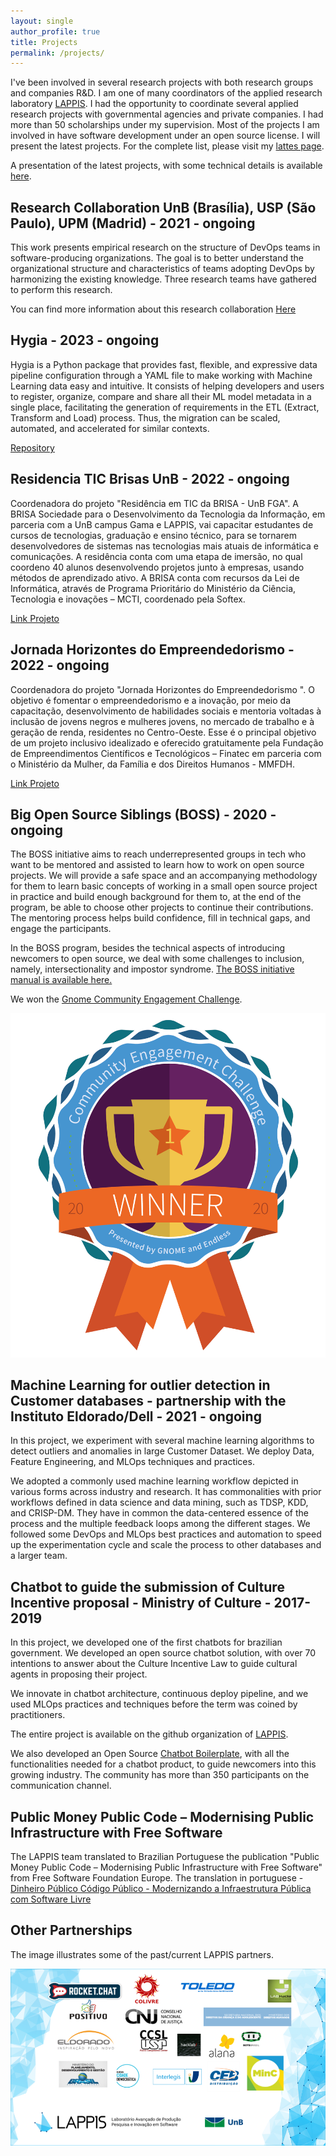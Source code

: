 ```yaml
---
layout: single
author_profile: true
title: Projects
permalink: /projects/
---
```


I've been involved in several research projects with both research groups and companies R&D. I am one of many coordinators of the applied research laboratory [LAPPIS](https://lappis-unb.github.io/lappis.rocks/). I had the opportunity to coordinate several applied research projects with governmental agencies and private companies. I had more than 50 scholarships  under my supervision. Most of the projects I am involved in have software development under an open source license. I will present the latest projects. For the complete list, please visit my [lattes page](http://lattes.cnpq.br/2831991076751452). 

A presentation of the latest projects, with some technical details is available [here](https://docs.google.com/presentation/d/1ywrszF-efFiFrmqVJ8JGCpr19EHfh0M5C8ZZ8fmL8x8/edit?usp=sharing).


## Research Collaboration UnB (Brasília), USP (São Paulo), UPM (Madrid) - 2021 - ongoing

This work presents empirical research on the structure of DevOps teams in software-producing organizations. The goal is to better understand the organizational structure and characteristics of teams adopting DevOps by harmonizing the existing knowledge. Three research teams have gathered to perform this research. 

You can find more information about this research collaboration [Here](https://jdiazfernandez.github.io/devops_taxonomies.github.io/)

## Hygia - 2023 - ongoing

Hygia is a Python package that provides fast, flexible, and expressive data pipeline configuration through a YAML file to make working with Machine Learning data easy and intuitive. It consists of helping developers and users to register, organize, compare and share all their ML model metadata in a single place, facilitating the generation of requirements in the ETL (Extract, Transform and Load) process. Thus, the migration can be scaled, automated, and accelerated for similar contexts.

[Repository](https://github.com/hygia-org/hygia)

## Residencia TIC Brisas UnB - 2022 - ongoing


Coordenadora do projeto "Residência em TIC da BRISA - UnB FGA". A BRISA Sociedade para o Desenvolvimento da Tecnologia da Informação, em parceria com a UnB campus Gama e LAPPIS, vai capacitar estudantes de cursos de tecnologias, graduação e ensino técnico, para se tornarem desenvolvedores de sistemas nas tecnologias mais atuais de informática e comunicações. A residência conta com uma etapa de imersão, no qual coordeno 40 alunos desenvolvendo projetos junto à empresas, usando métodos de aprendizado ativo.
A BRISA conta com recursos da Lei de Informática, através de Programa Prioritário do Ministério da Ciência, Tecnologia e inovações – MCTI, coordenado pela Softex.

[Link Projeto](https://residenciaticbrisa.github.io/landing_page/)

## Jornada Horizontes do Empreendedorismo - 2022 - ongoing


Coordenadora do projeto "Jornada Horizontes do Empreendedorismo ". O objetivo é fomentar o empreendedorismo e a inovação, por meio da capacitação, desenvolvimento de habilidades sociais e mentoria voltadas à inclusão de jovens negros e mulheres jovens, no mercado de trabalho e à geração de renda, residentes no Centro-Oeste. Esse é o principal objetivo de um projeto inclusivo idealizado e oferecido gratuitamente pela Fundação de Empreendimentos Científicos e Tecnológicos – Finatec em parceria com o Ministério da Mulher, da Família e dos Direitos Humanos - MMFDH.

[Link Projeto](http://jhe.finatec.org.br/site/)

## Big Open Source Siblings (BOSS) - 2020 - ongoing


The BOSS initiative aims to reach underrepresented groups in tech who want to be mentored and assisted to learn how to work on open source projects. We will provide a safe space and an accompanying methodology for them to learn basic concepts of working in a small open source project in practice and build enough background for them to, at the end of the program, be able to choose other projects to continue their contributions. The mentoring process helps build confidence, fill in technical gaps, and engage the participants. 

In the BOSS program, besides the technical aspects of introducing newcomers to open source, we deal with some challenges to inclusion, namely, intersectionality and impostor syndrome. 
[The BOSS initiative manual is available here.](https://github.com/BOSS-BigOpenSourceSibling/BigSibling/blob/main/gnome_challenge/phase3/BOSS%20-%20final%20final.pdf)

We won the [Gnome Community Engagement Challenge](https://www.gnome.org/challenge/winners/).


![image](/images/BadgesPhaseThreeWinner.png)



## Machine Learning for outlier detection in Customer databases - partnership with the Instituto Eldorado/Dell - 2021 - ongoing

In this project, we experiment with several machine learning algorithms to detect outliers and anomalies in large Customer Dataset. We deploy Data, Feature Engineering, and MLOps techniques and practices. 

We adopted a commonly used machine learning workflow depicted in various forms across industry and research. It has commonalities with prior workflows defined in data science and data mining, such as TDSP, KDD, and CRISP-DM. They have in common the data-centered essence of the process and the multiple feedback loops among the different stages. We followed some DevOps and MLOps best practices and automation to speed up the experimentation cycle and scale the process to other databases and a larger team. 



## Chatbot to guide the submission of Culture Incentive proposal - Ministry of Culture - 2017-2019

In this project, we developed one of the first chatbots for brazilian government. We developed an open source chatbot solution, with over 70 intentions to answer about the Culture Incentive Law to guide cultural agents in proposing their project.

We innovate in chatbot architecture, continuous deploy pipeline, and we used MLOps practices and techniques before the term was coined by practitioners. 

The entire project is available on the github organization of [LAPPIS](https://github.com/lappis-unb).

We also developed an Open Source  [Chatbot Boilerplate](https://github.com/lappis-unb/rasa-ptbr-boilerplate), with all the functionalities needed for a chatbot product, to guide newcomers into this growing industry. The community has more than 350 participants on the communication channel.



## Public Money Public Code – Modernising Public Infrastructure with Free Software

The LAPPIS team translated to Brazilian Portuguese the publication  "Public Money Public Code – Modernising Public Infrastructure with Free Software"
from Free Software Foundation Europe.
The translation in portuguese - [Dinheiro Público Código Público - Modernizando a Infraestrutura Pública com Software Livre](https://download.fsfe.org/campaigns/pmpc/PMPC-Modernising-with-Free-Software.pt_br.pdf)


## Other Partnerships

The image illustrates some of the past/current LAPPIS partners.

![parcerias](/images/parcerias.png)


